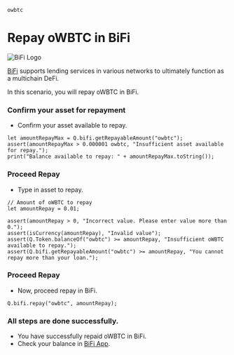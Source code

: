 ```meta-Currency
owbtc
```

# Repay oWBTC in BiFi

![BiFi Logo](https://s3.ap-northeast-2.amazonaws.com/thebifrost.io/home/bifi/bifi_logo.svg)

[BiFi](https://bifi.finance/) supports lending services in various networks to ultimately function as a multichain DeFi.

In this scenario, you will repay oWBTC in BiFi.

### Confirm your asset for repayment

- Confirm your asset available to repay.

```output-Dynamic
let amountRepayMax = Q.bifi.getRepayableAmount("owbtc");
assert(amountRepayMax > 0.000001 owbtc, "Insufficient asset available for repay.");
print("Balance available to repay: " + amountRepayMax.toString());
```

### Proceed Repay

- Type in asset to repay.

```input oWBTC
// Amount of oWBTC to repay
let amountRepay = 0.01;
```

```input-Verify
assert(amountRepay > 0, "Incorrect value. Please enter value more than 0.");
assert(isCurrency(amountRepay), "Invalid value");
assert(Q.Token.balanceOf("owbtc") >= amountRepay, "Insufficient oWBTC available to repay.");
assert(Q.bifi.getRepayableAmount("owbtc") >= amountRepay, "You cannot repay more than your loan.");
```

### Proceed Repay

- Now, proceed repay in BiFi.

```taster
Q.bifi.repay("owbtc", amountRepay);
```

### All steps are done successfully.

- You have successfully repaid oWBTC in BiFi.
- Check your balance in [BiFi App](https://app.bifi.finance/).
